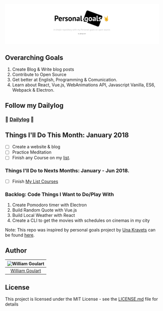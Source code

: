 ![](personal-goals-logo.png)

## Overarching Goals

1. Create Blog & Write blog posts
2. Contribute to Open Source
3. Get better at English, Programming & Comunication.
4. Learn about React, Vue.js, WebAnimations API, Javascript Vanilla, ES6, Webpack & Electron.

## Follow my Dailylog

### 📝 [Dailylog](https://github.com/wgoulart/dailylog) :metal:

## Things I'll Do This Month: January 2018

* [ ] Create a website & blog
* [ ] Practice Meditation
* [ ] Finish any Course on my [list](courses.md).

### Things I'll Do to Nexts Months: January - Jun 2018.

* [ ] Finish [My List Courses](courses.md)

### Backlog: Code Things I Want to Do/Play With

1. Create Pomodoro timer with Electron
2. Build Random Quote with Vue.js
3. Build Local Weather with React
4. Create a CLI to get the movies with schedules on cinemas in my city

Note: This repo was inspired by personal goals project by [Una Kravets](https://twitter.com/Una)
can be found [here](https://github.com/una/personal-goals).

## Author

| ![William Goulart](https://avatars1.githubusercontent.com/u/2000986?s=120) |
| :------------------------------------------------------------------------: |
|              [William Goulart](https://github.com/wgoulart/)               |

## License

This project is licensed under the MIT License - see the [LICENSE.md](LICENSE.md) file for details

